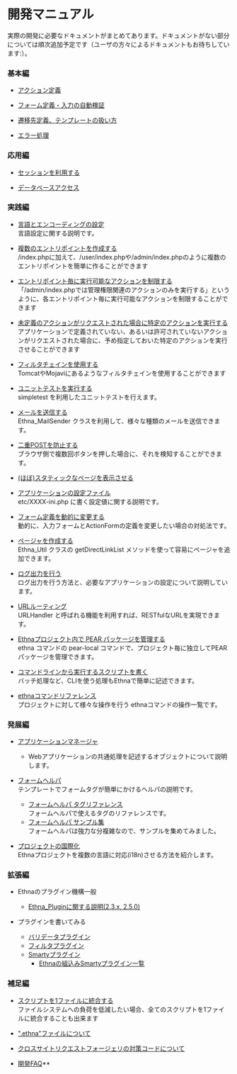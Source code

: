 # 開発マニュアル
実際の開発に必要なドキュメントがまとめてあります。ドキュメントがない部分については順次追加予定です（ユーザの方々によるドキュメントもお待ちしています:）。

### 基本編

- [アクション定義](ethna-document-dev_guide-action.md "ethna-document-dev\_guide-action (1058d)")

- [フォーム定義・入力の自動検証](ethna-document-dev_guide-form.md "ethna-document-dev\_guide-form (1006d)")

- [遷移先定義、テンプレートの扱い方](ethna-document-dev_guide-forward.md "ethna-document-dev\_guide-forward (737d)")

- [エラー処理](ethna-document-dev_guide-error.md "ethna-document-dev\_guide-error (1240d)")

### 応用編

- [セッションを利用する](ethna-document-dev_guide-app-session.md "ethna-document-dev\_guide-app-session (737d)")

- [データベースアクセス](ethna-document-dev_guide-db.md "ethna-document-dev\_guide-db (1240d)")

### 実践編

- [言語とエンコーディングの設定](ethna-document-dev_guide-app-setlanguage.md "ethna-document-dev\_guide-app-setlanguage (737d)")  
言語設定に関する説明です。

- [複数のエントリポイントを作成する](ethna-document-dev_guide-app-multientrypoint.md "ethna-document-dev\_guide-app-multientrypoint (1181d)")  
/index.phpに加えて、/user/index.phpや/admin/index.phpのように複数のエントリポイントを簡単に作ることができます

- [エントリポイント毎に実行可能なアクションを制限する](ethna-document-dev_guide-app-limitentrypoint.md "ethna-document-dev\_guide-app-limitentrypoint (706d)")  
「/admin/index.phpでは管理権限関連のアクションのみを実行する」というように、各エントリポイント毎に実行可能なアクションを制限することができます

- [未定義のアクションがリクエストされた場合に特定のアクションを実行する](ethna-document-dev_guide-app-fallbackentrypoint.md "ethna-document-dev\_guide-app-fallbackentrypoint (1240d)")  
アプリケーションで定義されていない、あるいは許可されていないアクションがリクエストされた場合に、予め指定しておいた特定のアクションを実行させることができます

- [フィルタチェインを使用する](ethna-document-dev_guide-app-filterchain.md "ethna-document-dev\_guide-app-filterchain (1240d)")  
TomcatやMojaviにあるようなフィルタチェインを使用することができます

- [ユニットテストを実行する](ethna-document-dev_guide-misc-unittest.md "ethna-document-dev\_guide-misc-unittest (1240d)")  
simpletest を利用したユニットテストを行えます。

- [メールを送信する](ethna-document-dev_guide-app-mail.md "ethna-document-dev\_guide-app-mail (737d)")  
Ethna\_MailSender クラスを利用して、様々な種類のメールを送信できます。

- [二重POSTを防止する](ethna-document-dev_guide-app-duplicatepost.md "ethna-document-dev\_guide-app-duplicatepost (1240d)")  
ブラウザ側で複数回ボタンを押した場合に、それを検知することができます。

- [(ほぼ)スタティックなページを表示させる](ethna-document-dev_guide-app-static.md "ethna-document-dev\_guide-app-static (1240d)")

- [アプリケーションの設定ファイル](ethna-document-dev_guide-app-config.md "ethna-document-dev\_guide-app-config (858d)")  
etc/XXXX-ini.php に書く設定値に関する説明です。

- [フォーム定義を動的に変更する](ethna-document-dev_guide-app-dynamicform.md "ethna-document-dev\_guide-app-dynamicform (182d)")  
動的に、入力フォームとActionFormの定義を変更したい場合の対処法です。

- [ページャを作成する](ethna-document-dev_guide-misc-pager.md "ethna-document-dev\_guide-misc-pager (738d)")  
Ethna\_Util クラスの getDirectLinkList メソッドを使って容易にページャを追加できます。

- [ログ出力を行う](ethna-document-dev_guide-log.md "ethna-document-dev\_guide-log (874d)")  
ログ出力を行う方法と、必要なアプリケーションの設定について説明しています。

- [URLルーティング](ethna-document-dev_guide-urlhandler.md "ethna-document-dev\_guide-urlhandler (926d)")  
URLHandler と呼ばれる機能を利用すれば、RESTfulなURLを実現できます。

- [Ethnaプロジェクト内で PEAR パッケージを管理する](ethna-document-dev_guide-pearlocal.md "ethna-document-dev\_guide-pearlocal (858d)")  
ethna コマンドの pear-local コマンドで、プロジェクト毎に独立してPEARパッケージを管理できます。

- [コマンドラインから実行するスクリプトを書く](ethna-document-dev_guide-cli.md "ethna-document-dev\_guide-cli (512d)")  
バッチ処理など、CLIを使う処理もEthnaで簡単に記述できます。

- [ethnaコマンドリファレンス](ethna-document-dev_guide-ethna_command.md "ethna-document-dev\_guide-ethna\_command (520d)")  
プロジェクトに対して様々な操作を行う ethnaコマンドの操作一覧です。

### 発展編

- [アプリケーションマネージャ](ethna-document-dev_guide-appobj-manager.md "ethna-document-dev\_guide-appobj-manager (965d)")  

  - Webアプリケーションの共通処理を記述するオブジェクトについて説明します。

- [フォームヘルパ](ethna-document-dev_guide-view-form_helper.md "ethna-document-dev\_guide-view-form\_helper (998d)")  
テンプレートでフォームタグが簡単にかけるヘルパの説明です。
  - [フォームヘルパ タグリファレンス](ethna-document-dev_guide-view-form_helper-ref.md "ethna-document-dev\_guide-view-form\_helper-ref (999d)")  
フォームヘルパで使えるタグのリファレンスです。
  - [フォームヘルパ サンプル集](ethna-document-dev_guide-view-form_helper-samples.md "ethna-document-dev\_guide-view-form\_helper-samples (999d)")  
フォームヘルパは強力な分複雑なので、サンプルを集めてみました。

- [プロジェクトの国際化](ethna-document-dev_guide-i18n.md "ethna-document-dev\_guide-i18n (737d)")  
Ethnaプロジェクトを複数の言語に対応(i18n)させる方法を紹介します。

### 拡張編

- Ethnaのプラグイン機構一般
  - [Ethna\_Pluginに関する説明(2.3.x, 2.5.0)](ethna-document-dev_guide-plugin.md "ethna-document-dev\_guide-plugin (737d)")

- プラグインを書いてみる
  - [バリデータプラグイン](ethna-document-dev_guide-form-validate_with_plugin.md "ethna-document-dev\_guide-form-validate\_with\_plugin (513d)")
  - [フィルタプラグイン](ethna-document-dev-guide-make-filterplugin.md "ethna-document-dev-guide-make-filterplugin (737d)")
  - [Smartyプラグイン](ethna-document-dev-guide-make-smartyplugin.md "ethna-document-dev-guide-make-smartyplugin (737d)")
    - [Ethnaの組込みSmartyプラグイン一覧](ethna-document-dev_guide-view-smarty-plugin.md "ethna-document-dev\_guide-view-smarty-plugin (737d)")  

### 補足編
  
- [スクリプトを1ファイルに統合する](ethna-document-dev_guide-misc-unify.md "ethna-document-dev\_guide-misc-unify (1240d)")  
ファイルシステムへの負荷を低減したい場合、全てのスクリプトを1ファイルに統合することも出来ます

- [".ethna"ファイルについて](ethna-document-dev_resourcefile.md "ethna-document-dev\_resourcefile (1240d)")

- [クロスサイトリクエストフォージェリの対策コードについて](ethna-document-dev_guide-csrf.md "ethna-document-dev\_guide-csrf (1240d)")

- [開発FAQ](ethna-document-faq-dev_guide_faq.md "ethna-document-faq-dev\_guide\_faq (155d)")**
